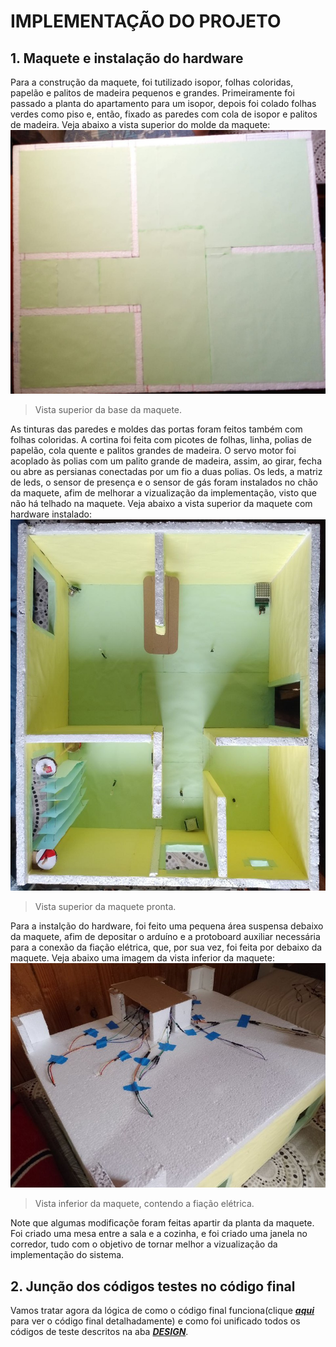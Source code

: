 # IMPLEMENTAÇÃO DO PROJETO
## 1. Maquete e instalação do hardware
Para a construção da maquete, foi tutilizado isopor, folhas coloridas, papelão e palitos de madeira pequenos e grandes. Primeiramente foi passado a planta do apartamento para um isopor, depois foi colado folhas verdes como piso e, então, fixado as paredes com cola de isopor e palitos de madeira. Veja abaixo a vista superior do molde da maquete: ![vista_superior_molde](https://github.com/nobrucamargo/PI-II/blob/main/Imagens/imagem_1.jpeg)
> Vista superior da base da maquete. 

As tinturas das paredes e moldes das portas foram feitos também com folhas coloridas.
A cortina foi feita com picotes de folhas, linha, polias de papelão, cola quente e palitos grandes de madeira. O servo motor foi acoplado às polias com um palito grande de madeira, assim, ao girar, fecha ou abre as persianas conectadas por um fio a duas polias.
Os leds, a matriz de leds, o sensor de presença e o sensor de gás foram instalados no chão da maquete, afim de melhorar a vizualização da implementação, visto que não há telhado na maquete. Veja abaixo a vista superior da maquete com hardware instalado: ![vista_superior](https://github.com/nobrucamargo/PI-II/blob/main/Imagens/imagem_superior.jpeg)
> Vista superior da maquete pronta.

Para a instalção do hardware, foi feito uma pequena área suspensa debaixo da maquete, afim de depositar o arduíno e a protoboard auxiliar necessária para a conexão da fiação elétrica, que, por sua vez, foi feita por debaixo da maquete. Veja abaixo uma imagem da vista inferior da maquete: ![vista_inferior](https://github.com/nobrucamargo/PI-II/blob/main/Imagens/imagem_inferior.jpeg)
> Vista inferior da maquete, contendo a fiação elétrica.

Note que algumas modificaçõe foram feitas apartir da planta da maquete. Foi criado uma mesa entre a sala e a cozinha, e foi criado uma janela no corredor, tudo com o objetivo de tornar melhor a vizualização da implementação do sistema.

## 2. Junção dos códigos testes no código final
Vamos tratar agora da lógica de como o código final funciona(clique [***aqui***](https://github.com/nobrucamargo/PI-II/blob/main/codigo_prog.md) para ver o código final detalhadamente) e como foi unificado todos os códigos de teste descritos na aba [***DESIGN***](https://github.com/nobrucamargo/PI-II/blob/main/design.md).



